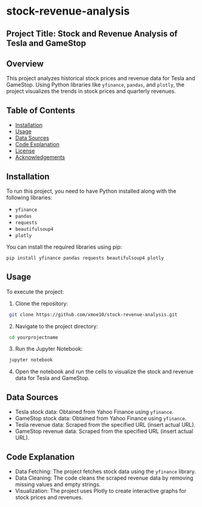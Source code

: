 # stock-revenue-analysis
## Project Title: Stock and Revenue Analysis of Tesla and GameStop

## Overview
This project analyzes historical stock prices and revenue data for Tesla and GameStop. Using Python libraries like `yfinance`, `pandas`, and `plotly`, the project visualizes the trends in stock prices and quarterly revenues.

## Table of Contents
- [Installation](#installation)
- [Usage](#usage)
- [Data Sources](#data-sources)
- [Code Explanation](#code-explanation)
- [License](#license)
- [Acknowledgements](#acknowledgements)

## Installation
To run this project, you need to have Python installed along with the following libraries:
- `yfinance`
- `pandas`
- `requests`
- `beautifulsoup4`
- `plotly`

You can install the required libraries using pip:
```bash
pip install yfinance pandas requests beautifulsoup4 plotly
```
## Usage
To execute the project:

  1. Clone the repository:
   ```bash
    git clone https://github.com/xmoe10/stock-revenue-analysis.git
```
 2. Navigate to the project directory:
   ```bash
    cd yourprojectname
   ```
3. Run the Jupyter Notebook:
```bash
 jupyter notebook
  ```
4. Open the notebook and run the cells to visualize the stock and revenue data for Tesla and GameStop.



## Data Sources
- Tesla stock data: Obtained from Yahoo Finance using `yfinance`.
- GameStop stock data: Obtained from Yahoo Finance using `yfinance`.
- Tesla revenue data: Scraped from the specified URL (insert actual URL).
- GameStop revenue data: Scraped from the specified URL (insert actual URL).
## Code Explanation
- Data Fetching: The project fetches stock data using the `yfinance` library.
- Data Cleaning: The code cleans the scraped revenue data by removing missing values and empty strings.
- Visualization: The project uses Plotly to create interactive graphs for stock prices and revenues.
